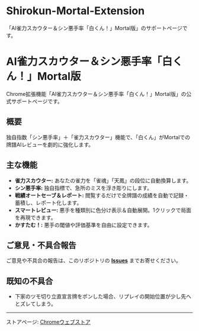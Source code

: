 # Shirokun-Mortal-Extension
「AI雀力スカウター＆シン悪手率「白くん！」Mortal版」のサポートページです。

# AI雀力スカウター＆シン悪手率「白くん！」Mortal版

Chrome拡張機能「AI雀力スカウター＆シン悪手率「白くん！」Mortal版」の公式サポートページです。

## 概要

独自指数「シン悪手率」＋「雀力スカウター」機能で、「白くん」がMortalでの牌譜AIレビューを劇的に強化します。

## 主な機能

*   **雀力スカウター:** あなたの雀力を「雀魂」「天鳳」の段位に自動換算します。
*   **シン悪手率:** 独自指標で、急所のミスを浮き彫りにします。
*   **戦績オートセーブ＆レポート:** 閲覧するだけで全牌譜の成績を自動で記録・蓄積し、レポート化します。
*   **スマートレビュー:** 悪手を種類別に色分け表示＆自動展開。1クリックで局面を再現できます。
*   **かすたむ！:** 悪手の閾値や評価基準を自由に設定できます。

## ご意見・不具合報告

ご意見や不具合の報告は、このリポジトリの **[Issues](https://github.com/SayanoYuta/Shirokun-Mortal-Extension/issues)** までお寄せください。

## 既知の不具合

*   下家のツモ切り立直宣言牌をポンした場合、リプレイの開始位置が少し先へとズレてしまう。

---
ストアページ: [Chromeウェブストア](ここに後でストアのURLを貼る)
